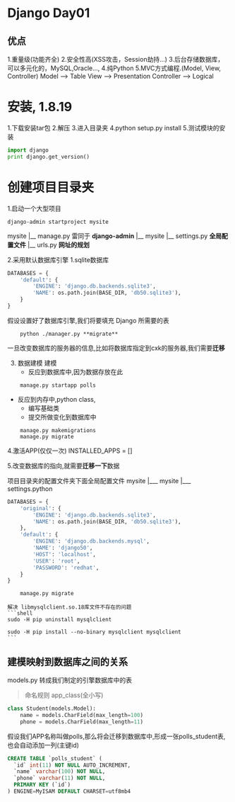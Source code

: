 # Django Day01

## 优点
1.重量级(功能齐全)
2.安全性高(XSS攻击，Session劫持...)
3.后台存储数据库，可以多元化的，MySQL,Oracle...,
4.纯Python
5.MVC方式编程.(Model, View, Controller)
    Model --> Table
    View --> Presentation
    Controller --> Logical

# 安装, 1.8.19
1.下载安装tar包
2.解压
3.进入目录夹
4.python setup.py install
5.测试模块的安装

```python
import django
print django.get_version()
```

# 创建项目目录夹
1.启动一个大型项目
```shell
django-admin startproject mysite
```

mysite
    |__ manage.py  雷同于 **django-admin**
    |__ mysite
          |__ settings.py **全局配置文件**
          |__ urls.py  **网址的规划**

2.采用默认数据库引擎
    1.sqlite数据库
```python
DATABASES = {
    'default': {
        'ENGINE': 'django.db.backends.sqlite3',
        'NAME': os.path.join(BASE_DIR, 'db50.sqlite3'),
    }
}
```
假设设置好了数据库引擎,我们将要填充 Django 所需要的表
```shell
    python ./manager.py **migrate**
```
一旦改变数据库的服务器的信息,比如将数据库指定到cxk的服务器,我们需要**迁移**


3. 数据建模
建模
   * 反应到数据库中,因为数据存放在此
``` shell
    manage.py startapp polls
```
   * 反应到内存中,python class, 
      * 编写基础类
      * 提交所做变化到数据库中
``` shell
    manage.py makemigrations
    manage.py migrate
```
4.激活APP(仅仅一次)
INSTALLED_APPS = []

5.改变数据库的指向,就需要**迁移一下**数据

项目目录夹的配置文件夹下面全局配置文件
mysite
   |___ mysite
           |___ settings.python

```python
DATABASES = {
    'original': {
        'ENGINE': 'django.db.backends.sqlite3',
        'NAME': os.path.join(BASE_DIR, 'db50.sqlite3'),
    },
    'default': {
        'ENGINE': 'django.db.backends.mysql',
        'NAME': 'django50',
        'HOST': 'localhost',
        'USER': 'root',
        'PASSWORD': 'redhat',
    }
}
```


```shell
    manage.py migrate
```

    解决 libmysqlclient.so.18库文件不存在的问题
    ```shell
    sudo -H pip uninstall mysqlclient

    sudo -H pip install --no-binary mysqlclient mysqlclient
    ```

## 建模映射到数据库之间的关系

models.py 转成我们制定的引擎数据库中的表
> 命名规则 app_class(全小写)

```python
class Student(models.Model):
    name = models.CharField(max_length=100)
    phone = models.CharField(max_length=11)
```

假设我们APP名称叫做polls,那么将会迁移到数据库中,形成一张polls_student表,也会自动添加一列(主键id)
```sql
CREATE TABLE `polls_student` (
  `id` int(11) NOT NULL AUTO_INCREMENT,
  `name` varchar(100) NOT NULL,
  `phone` varchar(11) NOT NULL,
  PRIMARY KEY (`id`)
) ENGINE=MyISAM DEFAULT CHARSET=utf8mb4
```